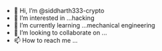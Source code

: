 - 👋 Hi, I’m @siddharth333-crypto
- 👀 I’m interested in ...hacking 
- 🌱 I’m currently learning ...mechanical engineering 
- 💞️ I’m looking to collaborate on ...
- 📫 How to reach me ...

<!---
siddharth333-crypto/siddharth333-crypto is a ✨ special ✨ repository because its `README.md` (this file) appears on your GitHub profile.
You can click the Preview link to take a look at your changes.
--->
